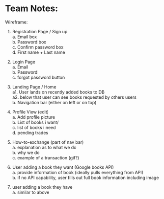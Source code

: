 <strong><h1>Team Notes:</h1></strong>

Wireframe:
1. Registration Page / Sign up  
    a. Email box  
    b. Password box  
    c. Confirm password box  
    d. First name + Last name  

2. Login Page  
    a. Email  
    b. Password  
    c. forgot password button  

3. Landing Page / Home  
    a1. User lands on recently added books to DB  
    a2. below that user can see books requested by others users  
    b. Navigation bar (either on left or on top)  

4. Profile View (edit)  
    a. Add profile picture  
    b. List of books i want/  
    c. list of books i need   
    d. pending trades  

5. How-to-exchange (part of nav bar)    
    a. explanation as to what we do  
    b. why we do  
    c. example of a transaction (gif?)  

6. User adding a book they want (Google books API)    
    a. provide information of book (ideally pulls everything from API)  
    b. if no API capability, user fills out full book information including image  

7.  user adding a book they have    
    a. similar to above  
